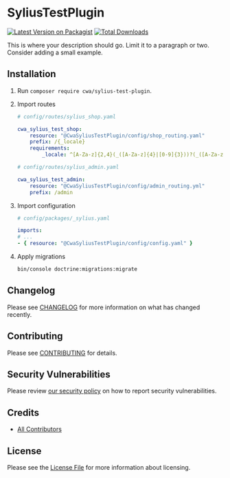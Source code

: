 # SyliusTestPlugin

[![Latest Version on Packagist](https://img.shields.io/packagist/v/cwa/sylius-test-plugin.svg?style=flat-square)](https://packagist.org/packages/cwa/sylius-test-plugin)
[![Total Downloads](https://img.shields.io/packagist/dt/cwa/sylius-test-plugin.svg?style=flat-square)](https://packagist.org/packages/cwa/sylius-test-plugin)  

This is where your description should go. Limit it to a paragraph or two. Consider adding a small example.

## Installation

1. Run `composer require cwa/sylius-test-plugin`.

2. Import routes
    ```yaml
    # config/routes/sylius_shop.yaml

    cwa_sylius_test_shop:
        resource: "@CwaSyliusTestPlugin/config/shop_routing.yaml"
        prefix: /{_locale}
        requirements:
            _locale: ^[A-Za-z]{2,4}(_([A-Za-z]{4}|[0-9]{3}))?(_([A-Za-z]{2}|[0-9]{3}))?$

    # config/routes/sylius_admin.yaml

    cwa_sylius_test_admin:
        resource: "@CwaSyliusTestPlugin/config/admin_routing.yml"
        prefix: /admin
    ```

3. Import configuration
    ```yaml
    # config/packages/_sylius.yaml

    imports:
    # ...
    - { resource: "@CwaSyliusTestPlugin/config/config.yaml" }
    ```

4. Apply migrations
    ```bash
    bin/console doctrine:migrations:migrate
    ```

## Changelog

Please see [CHANGELOG](CHANGELOG.md) for more information on what has changed recently.

## Contributing

Please see [CONTRIBUTING](CONTRIBUTING.md) for details.

## Security Vulnerabilities

Please review [our security policy](../../security/policy) on how to report security vulnerabilities.

## Credits

- [All Contributors](../../contributors)

## License

Please see the [License File](LICENSE.md) for more information about licensing.
